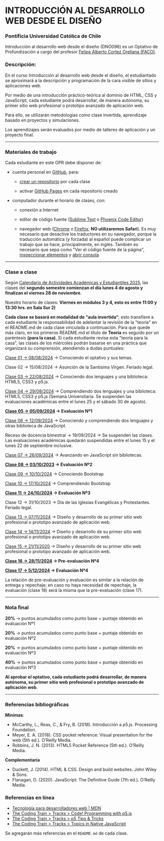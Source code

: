 # INTRODUCCIÓN AL DESARROLLO WEB DESDE EL DISEÑO

### Pontificia Universidad Católica de Chile

Introducción al desarrollo web desde el diseño (DNO096) es un Optativo de Profundización a cargo del profesor [Felipe Alberto Cortez Orellana (FACO)](https://faco.cl/).

### Descripción:

En el curso Introducción al desarrollo web desde el diseño, el estudiantado se aproximará a la descripción y programación de la cara visible de sitios y aplicaciones web. 

Por medio de una introducción práctico-teórica al dominio de HTML, CSS y JavaScript, cada estudiante podrá desarrollar, de manera autónoma, su primer sitio web profesional o prototipo avanzado de aplicación web. 

Para ello, se utilizarán metodologías como clase invertida, aprendizaje basado en proyectos y simulaciones. 

Los aprendizajes serán evaluados por medio de talleres de aplicación y un proyecto final.

- - - - - - - - - -

### Materiales de trabajo

Cada estudiante en este OPR debe disponer de:

- cuenta personal en [GitHub](https://github.com/join), para:

  - [crear un repositorio](https://docs.github.com/es/get-started/quickstart/create-a-repo) por cada clase

  - activar [GitHub Pages](https://docs.github.com/es/pages/getting-started-with-github-pages/creating-a-github-pages-site) en cada repositorio creado

- computador durante el horario de clases, con:

  - conexión a Internet

  - editor de código fuente ([Sublime Text](https://www.sublimetext.com/) o [Phoenix Code Editor](https://phcode.dev/))

  - navegador web ([Chrome](https://www.google.com/intl/es-419/chrome/) o [Firefox](https://www.mozilla.org/es-CL/firefox/new/); **NO utilizaremos Safari**). Es muy necesario que desactive los traductores en su navegador, porque la traducción automática (y forzada) al español puede complicar un trabajo que se hace, principalmente, en inglés. También es necesario que sepa como "Ver el código fuente de la página", [inspeccionar elementos](https://support.hostinger.es/es/articles/2333029-como-inspeccionar-los-elementos-del-sitio-web) y [abrir consola](https://transferwise.com/es/help/articles/2954851/como-abrir-la-consola-de-tu-navegador)

- - - - - - - - -

### Clase a clase

Según [Calendario de Actividades Académicas y Estudiantiles 2025](https://registrosacademicos.uc.cl/wp-content/uploads/2024/11/Calendario-de-Actividades-Academicas-y-Estudiantiles-2025.pdf), las clases del **segundo semestre comienzan el día lunes 4 de agosto y finalizan el viernes 28 de noviembre**.

Nuestro horario de clases: **Viernes en módulos 3 y 4, esto es entre 11:00 y 13:30 hrs. en Sala Sur 2)**

**Cada clase se basará en modalidad de “aula invertida”**; esto transfiere a cada estudiante la responsabilidad de adelantar la revisión de la "teoría" en el README.md de cada clase vinculada a continuación. Para que quede más claro, en los primeros README.md el título de **Teoría** es seguido por un paréntesis **(para la casa)**. Si cada estudiante revisa esta "teoría para la casa", las clases de los miércoles podrán basarse en una práctica que organizará su comprensión, atendiendo a dudas puntuales:

[Clase 01 → 08/08/2024](https://github.com/profesorfaco/opr/tree/main/clase-01) → Conociendo el optativo y sus temas.

Clase 02 → 15/08/2024 → Asunción de la Santísima Virgen. Feriado legal.

[Clase 03 → 22/08/2024](https://github.com/profesorfaco/opr/tree/main/clase-03) → Conociendo dos lenguajes y una biblioteca: HTML5, CSS3 y p5.js.

[Clase 04 → 29/08/2024](https://github.com/profesorfaco/opr/tree/main/clase-04) → Comprendiendo dos lenguajes y una biblioteca: HTML5, CSS3 y p5.js (Semana Universitaria. Se suspenden las evaluaciones académicas entre el lunes 25 y el sábado 30 de agosto).

**[Clase 05 → 05/09/2024](https://github.com/profesorfaco/opr/tree/main/clase-05) → Evaluación Nº1**

[Clase 06 → 12/09/2024](https://github.com/profesorfaco/opr/tree/main/clase-06) → Conociendo y comprendiendo dos lenguajes y otras biblioteca de JavaScript.

Receso de docencia bimestral → 19/09/2024 → Se suspenden las clases. Las evaluaciones académicas quedarán suspendidas entre el lunes 15 y el lunes 22 de septiembre inclusive.

[Clase 07 → 26/09/2024](https://github.com/profesorfaco/opr/tree/main/clase-08) → Avanzando en JavaScript sin bibliotecas.

**[Clase 08 → 03/10/2023](https://github.com/profesorfaco/opr/tree/main/clase-09) → Evaluación Nº2**

[Clase 09 → 10/10/2024](https://github.com/profesorfaco/opr/tree/main/clase-10) → Conociendo Bootstrap

[Clase 10 → 17/10/2024](https://github.com/profesorfaco/opr/tree/main/clase-11) → Comprendiendo Bootstrap

**[Clase 11 → 24/10/2024](https://github.com/profesorfaco/opr/tree/main/clase-12) →  Evaluación Nº3**

Clase 12 → 31/10/2023 → Día de las Iglesias Evangélicas y Protestantes. Feriado legal.

[Clase 13 → 07/11/2024](https://github.com/profesorfaco/opr/tree/main/clase-14) → Diseño y desarrollo de su primer sitio web profesional o prototipo avanzado de aplicación web.

[Clase 14 → 14/11/2024](https://github.com/profesorfaco/opr/tree/main/clase-15) → Diseño y desarrollo de su primer sitio web profesional o prototipo avanzado de aplicación web.

[Clase 15 → 21/11/2020](https://github.com/profesorfaco/opr/tree/main/clase-16) → Diseño y desarrollo de su primer sitio web profesional o prototipo avanzado de aplicación web.

**[Clase 16 → 28/11/2024](https://github.com/profesorfaco/opr/tree/main/clase-17) → Pre-evaluación Nº4**

**[Clase 17 → 5/12/2024](https://github.com/profesorfaco/opr/tree/main/clase-18) → Evaluación Nº4**

La relación de pre-evaluación y evaluación es similar a la relación de entrega y repechaje; en caso no haya necesidad de repechaje, la evaluación (clase 18) será la misma que la pre-evaluación (clase 17).

- - - - - - - -

### Nota final

**20%** → puntos acumulados como punto base + puntaje obtenido en evaluación Nº1

**20%** → puntos acumulados como punto base + puntaje obtenido en evaluación Nº2

**20%** → puntos acumulados como punto base + puntaje obtenido en evaluación Nº3

**40%** → puntos acumulados como punto base + puntaje obtenido en evaluación Nº3

**Al aprobar el optativo, cada estudiante podrá desarrollar, de manera autónoma, su primer sitio web profesional o prototipo avanzado de aplicación web**.

- - - - - - - 

### Referencias bibliográficas

**Mínimas**:

- McCarthy, L., Reas, C., & Fry, B. (2018). Introducción a p5.js. Processing Foundation.
- Meyer, E. A. (2018). CSS pocket reference: Visual presentation for the web (5th ed.). O’Reilly Media.
- Robbins, J. N. (2013). HTML5 Pocket Reference (5th ed.). O’Reilly Media.

**Complementaria**

- Duckett, J. (2014). HTML & CSS. Design and build websites. John Wiley & Sons.
- Flanagan, D. (2020). JavaScript: The Definitive Guide (7th ed.). O’Reilly Media.

### Referencias en línea

- [Tecnología para desarrolladores web | MDN](https://developer.mozilla.org/es/docs/Web)
- [The Coding Train > Tracks > Code! Programming with p5.js](https://thecodingtrain.com/tracks/code-programming-with-p5-js)
- [The Coding Train > Tracks > p5 Tips & Tricks](https://thecodingtrain.com/tracks/p5-tips-and-tricks)
- [The Coding Train	> Tracks > Topics in Native JavaScript](https://thecodingtrain.com/tracks/topics-in-native-javascript)

Se agregarán más referencias en el `README.md` de cada clase.
